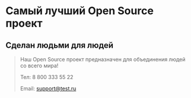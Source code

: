 # Самый лучший Open Source проект

## Сделан людьми для людей

> Наш Open Source проект предназначен для объединения людей со всего мира!
>
> Тел: 8 800 333 55 22
>
> Email: support@test.ru